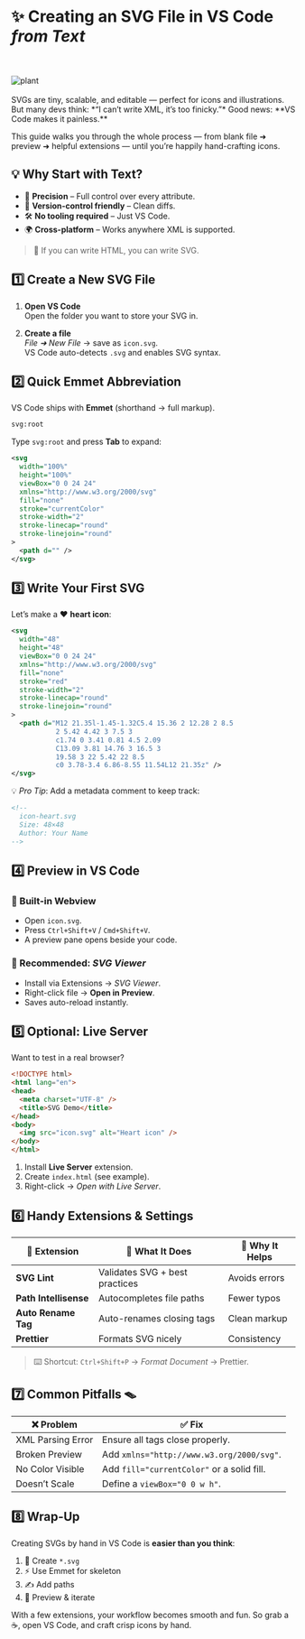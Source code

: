 # ✨ Creating an SVG File in VS Code *from Text*

<br>
<br>
<!-- ![Alt text](https://www.svgrepo.com/show/206125/plant.svg "Optional title") -->
<img src="https://www.svgrepo.com/show/206125/plant.svg" alt="plant" class="blogHeaderImage"/>

<br>
<br>
SVGs are tiny, scalable, and editable — perfect for icons and illustrations.  
But many devs think: *“I can’t write XML, it’s too finicky.”*  
Good news: **VS Code makes it painless.**  

This guide walks you through the whole process — from blank file ➜ preview ➜ helpful extensions — until you’re happily hand-crafting icons.

## 💡 Why Start with Text?

- 🎯 **Precision** – Full control over every attribute.  
- 📜 **Version-control friendly** – Clean diffs.  
- 🛠 **No tooling required** – Just VS Code.  
- 🌍 **Cross-platform** – Works anywhere XML is supported.  

> 📝 If you can write HTML, you can write SVG.

## 1️⃣ Create a New SVG File

1. **Open VS Code**  
   Open the folder you want to store your SVG in.

2. **Create a file**  
   *File ➜ New File* → save as `icon.svg`.  
   VS Code auto-detects `.svg` and enables SVG syntax.

## 2️⃣ Quick Emmet Abbreviation

VS Code ships with **Emmet** (shorthand → full markup).

```svg
svg:root
````

Type `svg:root` and press **Tab** to expand:

```svg
<svg
  width="100%"
  height="100%"
  viewBox="0 0 24 24"
  xmlns="http://www.w3.org/2000/svg"
  fill="none"
  stroke="currentColor"
  stroke-width="2"
  stroke-linecap="round"
  stroke-linejoin="round"
>
  <path d="" />
</svg>
```

## 3️⃣ Write Your First SVG

Let’s make a ❤️ **heart icon**:

```svg
<svg
  width="48"
  height="48"
  viewBox="0 0 24 24"
  xmlns="http://www.w3.org/2000/svg"
  fill="none"
  stroke="red"
  stroke-width="2"
  stroke-linecap="round"
  stroke-linejoin="round"
>
  <path d="M12 21.35l-1.45-1.32C5.4 15.36 2 12.28 2 8.5
           2 5.42 4.42 3 7.5 3
           c1.74 0 3.41 0.81 4.5 2.09
           C13.09 3.81 14.76 3 16.5 3
           19.58 3 22 5.42 22 8.5
           c0 3.78-3.4 6.86-8.55 11.54L12 21.35z" />
</svg>
```

💡 *Pro Tip*: Add a metadata comment to keep track:

```svg
<!--
  icon-heart.svg
  Size: 48×48
  Author: Your Name
-->
```

## 4️⃣ Preview in VS Code

### 👀 Built-in Webview

* Open `icon.svg`.
* Press `Ctrl+Shift+V` / `Cmd+Shift+V`.
* A preview pane opens beside your code.

### 🔌 Recommended: *SVG Viewer*

* Install via Extensions → *SVG Viewer*.
* Right-click file → **Open in Preview**.
* Saves auto-reload instantly.

## 5️⃣ Optional: Live Server

Want to test in a real browser?

<Tabs>
<Tab label="index.html">

```html
<!DOCTYPE html>
<html lang="en">
<head>
  <meta charset="UTF-8" />
  <title>SVG Demo</title>
</head>
<body>
  <img src="icon.svg" alt="Heart icon" />
</body>
</html>
```

</Tab>
<Tab label="Steps">

1. Install **Live Server** extension.
2. Create `index.html` (see example).
3. Right-click → *Open with Live Server*.

</Tab>
</Tabs>

## 6️⃣ Handy Extensions & Settings

| 🌟 Extension          | 💼 What It Does                | 🚀 Why It Helps |
| --------------------- | ------------------------------ | --------------- |
| **SVG Lint**          | Validates SVG + best practices | Avoids errors   |
| **Path Intellisense** | Autocompletes file paths       | Fewer typos     |
| **Auto Rename Tag**   | Auto-renames closing tags      | Clean markup    |
| **Prettier**          | Formats SVG nicely             | Consistency     |

> ⌨️ Shortcut: `Ctrl+Shift+P` → *Format Document* → Prettier.

## 7️⃣ Common Pitfalls 🪤

| ❌ Problem         | ✅ Fix                                      |
| ----------------- | ------------------------------------------ |
| XML Parsing Error | Ensure all tags close properly.            |
| Broken Preview    | Add `xmlns="http://www.w3.org/2000/svg"`.  |
| No Color Visible  | Add `fill="currentColor"` or a solid fill. |
| Doesn’t Scale     | Define a `viewBox="0 0 w h"`.              |

## 8️⃣ Wrap-Up

Creating SVGs by hand in VS Code is **easier than you think**:

1. 📝 Create `*.svg`
2. ⚡ Use Emmet for skeleton
3. ✍️ Add paths
4. 👀 Preview & iterate

With a few extensions, your workflow becomes smooth and fun.
So grab a ☕, open VS Code, and craft crisp icons by hand.
